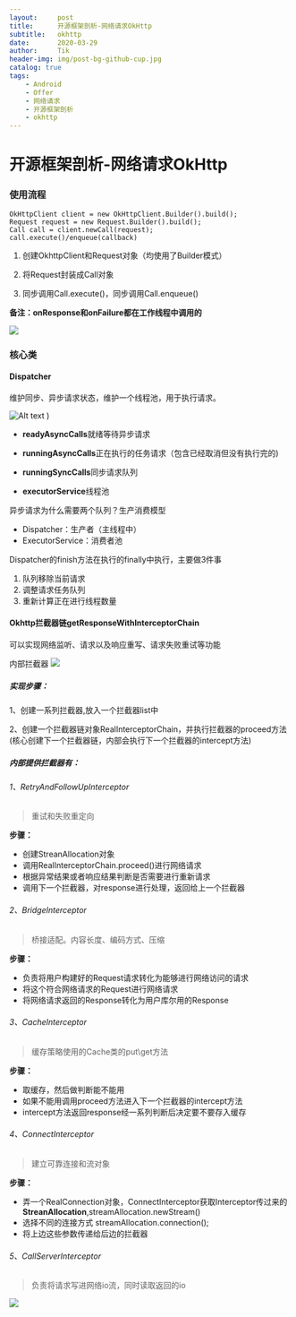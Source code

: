 ```yaml
---
layout:     post
title:      开源框架剖析-网络请求OkHttp
subtitle:   okhttp
date:       2020-03-29
author:     Tik
header-img: img/post-bg-github-cup.jpg
catalog: true
tags:
    - Android
    - Offer
    - 网络请求
    - 开源框架剖析
    - okhttp
---
```


# 开源框架剖析-网络请求OkHttp

### 使用流程
```
OkHttpClient client = new OkHttpClient.Builder().build();
Request request = new Request.Builder().build();
Call call = client.newCall(request);
call.execute()/enqueue(callback)
```
        
1. 创建OkhttpClient和Request对象（均使用了Builder模式）

2. 将Request封装成Call对象

3. 同步调用Call.execute()，同步调用Call.enqueue()

**备注：onResponse和onFailure都在工作线程中调用的**

![](https://tva1.sinaimg.cn/large/00831rSTly1gcvypgb993j30rs18gdhq.jpg)

### 核心类
#### Dispatcher
维护同步、异步请求状态，维护一个线程池，用于执行请求。

![Alt text](http://chuantu.xyz/t6/726/1585470968x2890211698.png)
)


- **readyAsyncCalls**就绪等待异步请求

- **runningAsyncCalls**正在执行的任务请求（包含已经取消但没有执行完的)

- **runningSyncCalls**同步请求队列

- **executorService**线程池

异步请求为什么需要两个队列？生产消费模型
- Dispatcher：生产者（主线程中）
- ExecutorService：消费者池

Dispatcher的finish方法在执行的finally中执行，主要做3件事
1. 队列移除当前请求
2. 调整请求任务队列
3. 重新计算正在进行线程数量

#### Okhttp拦截器链getResponseWithInterceptorChain

可以实现网络监听、请求以及响应重写、请求失败重试等功能

内部拦截器
![](https://images.xiaozhuanlan.com/photo/2018/e22a8f31074e62bde6d56605cd1d2326.png)


##### 实现步骤：
1、创建一系列拦截器,放入一个拦截器list中

2、创建一个拦截器链对象RealInterceptorChain，并执行拦截器的proceed方法(核心创建下一个拦截器链，内部会执行下一个拦截器的intercept方法)

##### 内部提供拦截器有：

###### 1、RetryAndFollowUpInterceptor
> 重试和失败重定向
    
**步骤：**
- 创建StreanAllocation对象
- 调用RealInterceptorChain.proceed()进行网络请求
- 根据异常结果或者响应结果判断是否需要进行重新请求
- 调用下一个拦截器，对response进行处理，返回给上一个拦截器

###### 2、BridgeInterceptor
>桥接适配。内容长度、编码方式、压缩
    
**步骤：**
- 负责将用户构建好的Request请求转化为能够进行网络访问的请求
- 将这个符合网络请求的Request进行网络请求
- 将网络请求返回的Response转化为用户库尔用的Response

###### 3、CacheInterceptor
> 缓存策略使用的Cache类的put\get方法
    
**步骤：**
- 取缓存，然后做判断能不能用
- 如果不能用调用proceed方法进入下一个拦截器的intercept方法
- intercept方法返回response经一系列判断后决定要不要存入缓存

###### 4、ConnectInterceptor
> 建立可靠连接和流对象
    
**步骤：**
- 弄一个RealConnection对象，ConnectInterceptor获取Interceptor传过来的**StreanAllocation**,streamAllocation.newStream()
- 选择不同的连接方式 streamAllocation.connection();
- 将上边这些参数传递给后边的拦截器

###### 5、CallServerInterceptor
> 负责将请求写进网络io流，同时读取返回的io
    
![](https://tva1.sinaimg.cn/large/00831rSTly1gcvyq5553hj3132075ab1.jpg)




